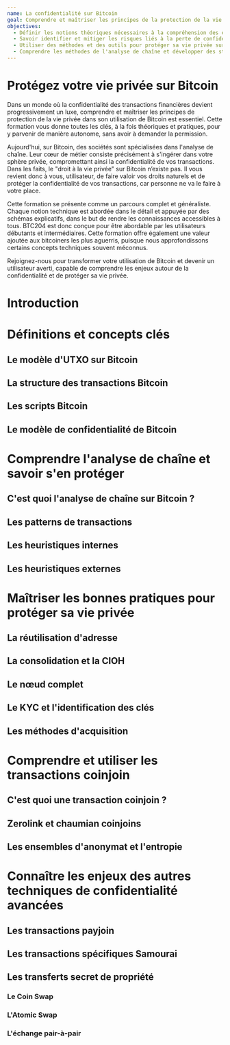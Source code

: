 ```yaml
---
name: La confidentialité sur Bitcoin
goal: Comprendre et maîtriser les principes de la protection de la vie privée dans l'utilisation de Bitcoin.
objectives:
  - Définir les notions théoriques nécessaires à la compréhension des enjeux de la protection de la vie privée ;
  - Savoir identifier et mitiger les risques liés à la perte de confidentialité de l'utilisateur de Bitcoin ;
  - Utiliser des méthodes et des outils pour protéger sa vie privée sur Bitcoin ;
  - Comprendre les méthodes de l'analyse de chaîne et développer des stratégies de défense.
---
```

# Protégez votre vie privée sur Bitcoin
Dans un monde où la confidentialité des transactions financières devient progressivement un luxe, comprendre et maîtriser les principes de protection de la vie privée dans son utilisation de Bitcoin est essentiel. Cette formation vous donne toutes les clés, à la fois théoriques et pratiques, pour y parvenir de manière autonome, sans avoir à demander la permission.

Aujourd'hui, sur Bitcoin, des sociétés sont spécialisées dans l'analyse de chaîne. Leur cœur de métier consiste précisément à s'ingérer dans votre sphère privée, compromettant ainsi la confidentialité de vos transactions. Dans les faits, le "droit à la vie privée" sur Bitcoin n’existe pas. Il vous revient donc à vous, utilisateur, de faire valoir vos droits naturels et de protéger la confidentialité de vos transactions, car personne ne va le faire à votre place. 

Cette formation se présente comme un parcours complet et généraliste. Chaque notion technique est abordée dans le détail et appuyée par des schémas explicatifs, dans le but de rendre les connaissances accessibles à tous. BTC204 est donc conçue pour être abordable par les utilisateurs débutants et intermédiaires. Cette formation offre également une valeur ajoutée aux bitcoiners les plus aguerris, puisque nous approfondissons certains concepts techniques souvent méconnus.

Rejoignez-nous pour transformer votre utilisation de Bitcoin et devenir un utilisateur averti, capable de comprendre les enjeux autour de la confidentialité et de protéger sa vie privée.

# Introduction




# Définitions et concepts clés


## Le modèle d'UTXO sur Bitcoin


## La structure des transactions Bitcoin


## Les scripts Bitcoin


## Le modèle de confidentialité de Bitcoin






# Comprendre l'analyse de chaîne et savoir s'en protéger


## C'est quoi l'analyse de chaîne sur Bitcoin ?


## Les patterns de transactions


## Les heuristiques internes 


## Les heuristiques externes





# Maîtriser les bonnes pratiques pour protéger sa vie privée


## La réutilisation d'adresse


## La consolidation et la CIOH


## Le nœud complet


## Le KYC et l'identification des clés


## Les méthodes d'acquisition



# Comprendre et utiliser les transactions coinjoin

## C'est quoi une transaction coinjoin ?


## Zerolink et chaumian coinjoins


## Les ensembles d'anonymat et l'entropie







# Connaître les enjeux des autres techniques de confidentialité avancées



## Les transactions payjoin


## Les transactions spécifiques Samourai


## Les transferts secret de propriété

### Le Coin Swap

### L'Atomic Swap

### L'échange pair-à-pair




